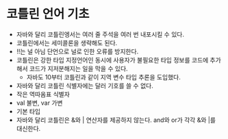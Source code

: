 # 코틀린 언어 기초

+ 자바와 달리 코틀린엥서는 여러 줄 주석을 여러 번 내포시킬 수 있다.
+ 코틀린에서는 세미콜론을 생략해도 된다.
+ !!는 널 아님 단언으로 널로 인한 오류를 방지한다.
+ 코틀린은 강한 타입 지정언어인 동시에 사용자가 불필요한 타입 정보를 코드에 추가해서 코드가 지저분해지는 일을 막을 수 있다.
  - 자바도 10부터 코틀린과 같이 지역 변수 타입 추론을 도입했다.
+ 자바와 달리 코틀린 식별자에는 달러 기호를 쓸 수 없다.
+ 작은 역따옴표 식별자
+ val 불변, var 가변
+ 기본 타입
+ 자바와 달리 코틀린은 &와 | 연산자를 제공하지 않는다. and와 or가 각각 &와 |를 대신한다.
